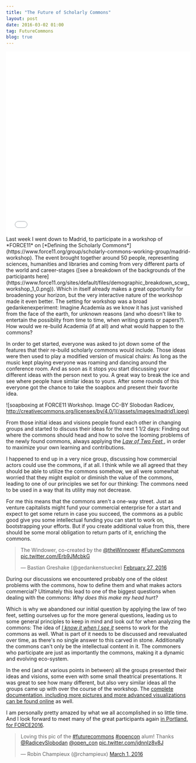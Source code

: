 ```yaml
---
title: "The Future of Scholarly Commons"
layout: post
date: 2016-03-02 01:00
tag: FutureCommons
blog: true
---
```

<style>.embed-container {position: relative; padding-bottom: 100%; height: 0; overflow: hidden;} .embed-container iframe, .embed-container object, .embed-container embed { position: absolute; top: 0; left: 0; width: 100%; height: 100%; }</style><div class='embed-container'><iframe src='//instagram.com/p/BCXfIaDBwmC/embed/' frameborder='0' scrolling='no' allowtransparency='true'></iframe></div>Last week I went down to Madrid, to participate in a workshop of *FORCE11* on [*Defining the Scholarly Commons*](https://www.force11.org/group/scholarly-commons-working-group/madrid-workshop). The event brought together around 50 people, representing sciences, humanities and libraries and coming from very different parts of the world and career-stages ([see a breakdown of the backgrounds of the participants here](https://www.force11.org/sites/default/files/demographic_breakdown_scwg_workshop_1_0.png)). Which in itself already makes a great opportunity for broadening your horizon, but the very interactive nature of the workshop made it even better. The setting for workshop was a broad gedankenexperiment: Imagine Academia as we know it has just vanished from the face of the earth, for unknown reasons (and who doesn't like to entertain the possiblity from time to time, when writing grants or papers?). How would we re-build Academia (if at all) and what would happen to the commons?

In order to get started, everyone was asked to jot down some of the features that their re-build scholarly commons would include. Those ideas were then used to play a modified version of musical chairs: As long as the music kept playing everyone was roaming and dancing around the conference room. And as soon as it stops you start discussing your different ideas with the person next to you. A great way to break the ice and see where people have similar ideas to yours. After some rounds of this everyone got the chance to take the soapbox and present their favorite idea.

![soapboxing at FORCE11 Workshop. Image CC-BY Slobodan Radicev, http://creativecommons.org/licenses/by/4.0/](/assets/images/madrid1.jpeg)

From those initial ideas and visions people found each other in changing groups and started to discuss their ideas for the next 1 1/2 days: Finding out where the commons should head and how to solve the looming problems of the newly found commons, always applying the *[Law of Two Feet ](https://en.wikipedia.org/wiki/Open_Space_Technology#Law_of_two_feet)*, in order to maximize your own learning and contributions.

I happened to end up in a very nice group, discussing how commercial actors could use the commons, if at all. I think while we all agreed that they should be able to utilize the commons somehow, we all were somewhat worried that they might exploit or diminish the value of the commons, leading to one of our principles we set for our thinking: The commons need to be used in a way that its utility may not decrease.

For me this means that the commons aren't a one-way street. Just as venture capitalists might fund your commercial enterprise for a start and expect to get some return in case you succeed, the commons as a public good give you some intellectual funding you can start to work on, bootstrapping your efforts. But if you create additional value from this, there should be some moral obligation to return parts of it, enriching the commons.

<blockquote class="twitter-tweet" data-lang="en"><p lang="en" dir="ltr">The Windower, co-created by the <a href="https://twitter.com/theWinnower">@theWinnower</a> <a href="https://twitter.com/hashtag/FutureCommons?src=hash">#FutureCommons</a> <a href="https://t.co/Erb9JMcbkG">pic.twitter.com/Erb9JMcbkG</a></p>&mdash; Bastian Greshake (@gedankenstuecke) <a href="https://twitter.com/gedankenstuecke/status/703573591938437120">February 27, 2016</a></blockquote>
<script async src="//platform.twitter.com/widgets.js" charset="utf-8"></script>

During our discussions we encountered probably one of the oldest problems with the commons, how to define them and what makes actors commercial? Ultimately this lead to one of the biggest questions when dealing with the commons: *Why does this make my head hurt?*

Which is why we abandoned our initial question by applying the law of two feet, setting ourselves up for the more general questions, leading us to some general principles to keep in mind and look out for when analyzing the commons: The idea of [*I know it when I see it*](https://en.wikipedia.org/wiki/I_know_it_when_I_see_it) seems to work for the commons as well. What is part of it needs to be discussed and reevaluated over time, as there's no single answer to this carved in stone. Additionally the commons can't only be the intellectual content in it. The commoners who participate are just as importantly the commons, making it a dynamic and evolving eco-system.

In the end (and at various points in between) all the groups presented their ideas and visions, some even with some small theatrical presentations. It was great to see how many different, but also very similar ideas all the groups came up with over the course of the workshop. The [complete documentation, including more pictures and more advanced visualizations can be found online](https://docs.google.com/document/d/1ye2v0jN8uBpQy0etfD0FxOc-CdjEhtok0EV3wr95CB4/edit) as well.

I am personally pretty amazed by what we all accomplished in so little time. And I look forward to meet many of the great participants again [in Portland, for FORCE2016](https://www.force11.org/meetings/force2016).
<blockquote class="twitter-tweet" data-lang="en"><p lang="en" dir="ltr">Loving this pic of the <a href="https://twitter.com/hashtag/futurecommons?src=hash">#futurecommons</a> <a href="https://twitter.com/hashtag/opencon?src=hash">#opencon</a> alum! Thanks <a href="https://twitter.com/RadicevSlobodan">@RadicevSlobodan</a> <a href="https://twitter.com/open_con">@open_con</a> <a href="https://t.co/jdnnIz8v8J">pic.twitter.com/jdnnIz8v8J</a></p>&mdash; Robin Champieux (@rchampieux) <a href="https://twitter.com/rchampieux/status/704745365489061888">March 1, 2016</a></blockquote>
<script async src="//platform.twitter.com/widgets.js" charset="utf-8"></script>

